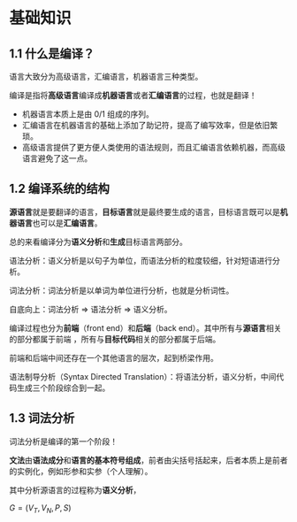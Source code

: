 # 基础知识

## 1.1 什么是编译？

语言大致分为高级语言，汇编语言，机器语言三种类型。

编译是指将**高级语言**编译成**机器语言**或者**汇编语言**的过程，也就是翻译！

* 机器语言本质上是由 0/1 组成的序列。
* 汇编语言在机器语言的基础上添加了助记符，提高了编写效率，但是依旧繁琐。
* 高级语言提供了更方便人类使用的语法规则，而且汇编语言依赖机器，而高级语言避免了这一点。

## 1.2 编译系统的结构

**源语言**就是要翻译的语言，**目标语言**就是最终要生成的语言，目标语言既可以是**机器语言**也可以是**汇编语言**。

总的来看编译分为**语义分析**和**生成**目标语言两部分。

语法分析：语义分析是以句子为单位，而语法分析的粒度较细，针对短语进行分析。

词法分析：词法分析是以单词为单位进行分析，也就是分析词性。 

自底向上：词法分析 => 语法分析 => 语义分析。

编译过程也分为**前端**（front end）和**后端**（back end）。其中所有与**源语言**相关的部分都属于前端 ，所有与**目标代码**相关的部分都属于后端。

前端和后端中间还存在一个其他语言的层次，起到桥梁作用。

语法制导分析（Syntax Directed Translation）：将语法分析，语义分析，中间代码生成三个阶段综合到一起。


## 1.3 词法分析

词法分析是编译的第一个阶段！




**文法**由**语法成分**和**语言的基本符号组成**，前者由尖括号括起来，后者本质上是前者的实例化，例如形参和实参（个人理解）。

其中分析源语言的过程称为**语义分析**，






$G = (V_T,V_N,P,S)$